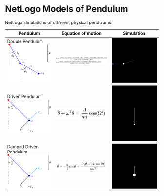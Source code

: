 # NetLogo Models of Pendulum
NetLogo simulations of different physical pendulums.

| Pendulum               | Equation of motion    | Simulation            |
|------------------------|-----------------------|-----------------------|
| Double Pendulum <br> <img src="double-pendulum.png" width="300"/> | <img src="double-equation.png" width="400"/> | <img src="double-simulation.gif" width="300"/> |
| Driven Pendulum <br> <img src="damped-driven-pendulum.png" width="300"/> | <img src="driven-equation.png" width="300"/> | <img src="driven-simulation.gif" width="300"/> |
| Damped Driven Pendulum <br> <img src="damped-driven-pendulum.png" width="300"/> | <img src="damped-driven-equation.png" width="300"/> | <img src="chaotic-simulation.gif" width="300"/> |
